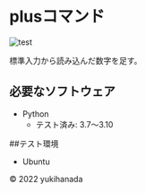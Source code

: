 # plusコマンド
![test](https://github.com/yukihanada/robosys2022/actions/workflows/test.yml/badge.svg)

標準入力から読み込んだ数字を足す。

## 必要なソフトウェア
* Python
  * テスト済み: 3.7～3.10

##テスト環境
* Ubuntu

© 2022 yukihanada
